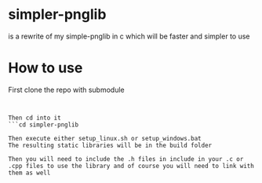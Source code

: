 # simpler-pnglib
is a rewrite of my simple-pnglib in c which will be faster and simpler to use

# How to use

First clone the repo with submodule
```git clone --recurse-submodules https://github.com/kraemr/simpler-pnglib/.git´´´


Then cd into it
```cd simpler-pnglib

Then execute either setup_linux.sh or setup_windows.bat
The resulting static libraries will be in the build folder

Then you will need to include the .h files in include in your .c or .cpp files to use the library and of course you will need to link with them as well
